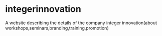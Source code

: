 # integerinnovation
A website describing the details of the company integer innovation(about workshops,seminars,branding,training,promotion) 
